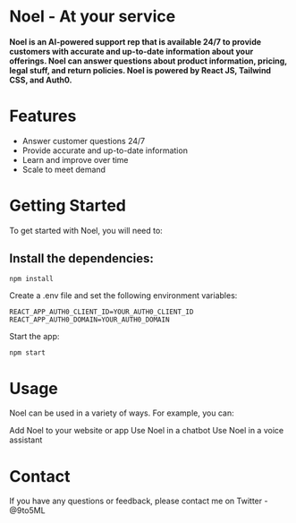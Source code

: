 # Noel - At your service

#### Noel is an AI-powered support rep that is available 24/7 to provide customers with accurate and up-to-date information about your offerings. Noel can answer questions about product information, pricing, legal stuff, and return policies. Noel is powered by React JS, Tailwind CSS, and Auth0.

# Features

- Answer customer questions 24/7
- Provide accurate and up-to-date information
- Learn and improve over time
- Scale to meet demand

# Getting Started

To get started with Noel, you will need to:

## Install the dependencies:

```
npm install
```

Create a .env file and set the following environment variables:

```
REACT_APP_AUTH0_CLIENT_ID=YOUR_AUTH0_CLIENT_ID
REACT_APP_AUTH0_DOMAIN=YOUR_AUTH0_DOMAIN
```

Start the app:

```
npm start
```

# Usage

Noel can be used in a variety of ways. For example, you can:

Add Noel to your website or app
Use Noel in a chatbot
Use Noel in a voice assistant

# Contact

If you have any questions or feedback, please contact me on Twitter - @9to5ML
